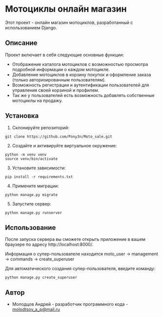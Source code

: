 # Мотоциклы онлайн магазин

Этот проект - онлайн магазин мотоциклов, разработанный с использованием Django.

## Описание

Проект включает в себя следующие основные функции:

- Отображение каталога мотоциклов с возможностью просмотра подробной информации о каждом мотоцикле.
- Добавление мотоциклов в корзину покупок и оформление заказа (только авторизированным пользователям).
- Возможность регистрации и аутентификации пользователей для управления своей корзиной и профилем.
- Так же у пользователей есть возможность добавлять собственные мотоциклы на продажу.

## Установка

1. Склонируйте репозиторий:
```
git clone https://github.com/Pony3n/Moto_sale.git
```
2. Создайте и активируйте виртуальное окружение:
```
python -m venv venv
source venv/bin/activate
```
3. Установите зависимости:
```
pip install -r requirements.txt
```
4. Примените миграции:
```
python manage.py migrate
```
5. Запустите сервер:
```
python manage.py runserver
```
## Использование

После запуска сервера вы сможете открыть приложение в вашем браузере по адресу http://localhost:8000/.

Информация о супер-пользователе находится moto_user -> management -> commands -> create_superuser

Для автоматического создания супер-пользователя, введите команду:
```
python manage.py create_superuser
```

## Автор

- Молодцов Андрей - разработчик программного кода - molodtsov_a_p@mail.ru